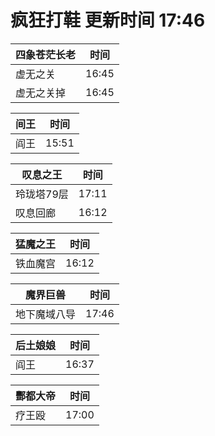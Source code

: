 # 疯狂打鞋 更新时间 17:46

| 四象苍茫长老   | 时间    |
|--------|-------|
| 虚无之关 | 16:45 |
| 虚无之关掉 | 16:45 |

| 间王   | 时间    |
|--------|-------|
| 阎王 | 15:51 |

| 叹息之王   | 时间    |
|--------|-------|
| 玲珑塔79层 | 17:11 |
| 叹息回廊 | 16:12 |

| 猛魔之王   | 时间    |
|--------|-------|
| 铁血魔宫 | 16:12 |

| 魔界巨兽   | 时间    |
|--------|-------|
| 地下魔域八导 | 17:46 |

| 后土娘娘   | 时间    |
|--------|-------|
| 阎王 | 16:37 |

| 酆都大帝   | 时间    |
|--------|-------|
| 疗王殴 | 17:00 |